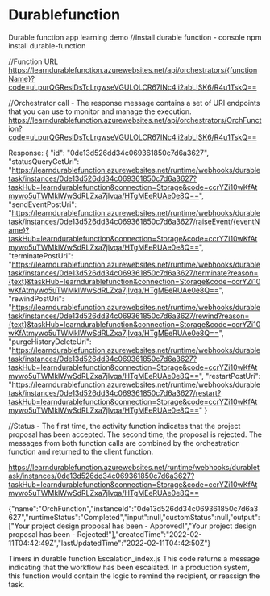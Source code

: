# Durablefunction
Durable function app learning demo
//Install durable function - console
npm install durable-function

<!-- Create three function
Client function: Http start
Orchestrator function: OrchFunction
Activity function: Approval -->


//Function URL
https://learndurablefunction.azurewebsites.net/api/orchestrators/{functionName}?code=uLpurQGReslDsTcLrgwseVGULOLCR67INc4ii2abLISK6/R4u1TskQ==

//Orchestrator call - The response message contains a set of URI endpoints that you can use to monitor and manage the execution.
https://learndurablefunction.azurewebsites.net/api/orchestrators/OrchFunction?code=uLpurQGReslDsTcLrgwseVGULOLCR67INc4ii2abLISK6/R4u1TskQ==

Response:
{
  "id": "0de13d526dd34c069361850c7d6a3627",
  "statusQueryGetUri": "https://learndurablefunction.azurewebsites.net/runtime/webhooks/durabletask/instances/0de13d526dd34c069361850c7d6a3627?taskHub=learndurablefunction&connection=Storage&code=ccrYZi10wKfAtmywo5uTWMklWwSdRLZxa7jIvqa/HTgMEeRUAe0e8Q==",
  "sendEventPostUri": "https://learndurablefunction.azurewebsites.net/runtime/webhooks/durabletask/instances/0de13d526dd34c069361850c7d6a3627/raiseEvent/{eventName}?taskHub=learndurablefunction&connection=Storage&code=ccrYZi10wKfAtmywo5uTWMklWwSdRLZxa7jIvqa/HTgMEeRUAe0e8Q==",
  "terminatePostUri": "https://learndurablefunction.azurewebsites.net/runtime/webhooks/durabletask/instances/0de13d526dd34c069361850c7d6a3627/terminate?reason={text}&taskHub=learndurablefunction&connection=Storage&code=ccrYZi10wKfAtmywo5uTWMklWwSdRLZxa7jIvqa/HTgMEeRUAe0e8Q==",
  "rewindPostUri": "https://learndurablefunction.azurewebsites.net/runtime/webhooks/durabletask/instances/0de13d526dd34c069361850c7d6a3627/rewind?reason={text}&taskHub=learndurablefunction&connection=Storage&code=ccrYZi10wKfAtmywo5uTWMklWwSdRLZxa7jIvqa/HTgMEeRUAe0e8Q==",
  "purgeHistoryDeleteUri": "https://learndurablefunction.azurewebsites.net/runtime/webhooks/durabletask/instances/0de13d526dd34c069361850c7d6a3627?taskHub=learndurablefunction&connection=Storage&code=ccrYZi10wKfAtmywo5uTWMklWwSdRLZxa7jIvqa/HTgMEeRUAe0e8Q==",
  "restartPostUri": "https://learndurablefunction.azurewebsites.net/runtime/webhooks/durabletask/instances/0de13d526dd34c069361850c7d6a3627/restart?taskHub=learndurablefunction&connection=Storage&code=ccrYZi10wKfAtmywo5uTWMklWwSdRLZxa7jIvqa/HTgMEeRUAe0e8Q=="
}

//Status - The first time, the activity function indicates that the project proposal has been accepted. The second time, the proposal is rejected. The messages from both function calls are combined by the orchestration function and returned to the client function.

https://learndurablefunction.azurewebsites.net/runtime/webhooks/durabletask/instances/0de13d526dd34c069361850c7d6a3627?taskHub=learndurablefunction&connection=Storage&code=ccrYZi10wKfAtmywo5uTWMklWwSdRLZxa7jIvqa/HTgMEeRUAe0e8Q==

{"name":"OrchFunction","instanceId":"0de13d526dd34c069361850c7d6a3627","runtimeStatus":"Completed","input":null,"customStatus":null,"output":["Your project design proposal has been -  Approved!","Your project design proposal has been -  Rejected!"],"createdTime":"2022-02-11T04:42:49Z","lastUpdatedTime":"2022-02-11T04:42:50Z"}


Timers in durable function
Escalation_index.js
This code returns a message indicating that the workflow has been escalated. In a production system, this function would contain the logic to remind the recipient, or reassign the task.
